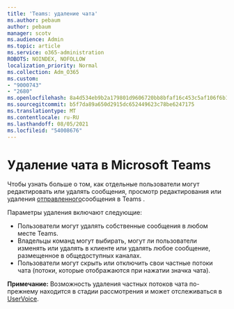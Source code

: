 ```yaml
---
title: 'Teams: удаление чата'
ms.author: pebaum
author: pebaum
manager: scotv
ms.audience: Admin
ms.topic: article
ms.service: o365-administration
ROBOTS: NOINDEX, NOFOLLOW
localization_priority: Normal
ms.collection: Adm_O365
ms.custom:
- "9000743"
- "2680"
ms.openlocfilehash: 8a4d534eb9b2a179801d9606720bb8bfaf16c453c5af106f6b104fd0dc11cc9f
ms.sourcegitcommit: b5f7da89a650d2915dc652449623c78be6247175
ms.translationtype: MT
ms.contentlocale: ru-RU
ms.lasthandoff: 08/05/2021
ms.locfileid: "54008676"
---
```

# <a name="delete-a-chat-in-microsoft-teams"></a>Удаление чата в Microsoft Teams

Чтобы узнать больше о том, как отдельные пользователи могут редактировать или удалять сообщения, просмотр редактирования или удаления [отправленного](https://support.office.com/article/5f1fe604-a900-4a07-b8b7-8cf70ed6b263)сообщения в Teams . 

Параметры удаления включают следующие:

- Пользователи могут удалять собственные сообщения в любом месте Teams.
- Владельцы команд могут выбирать, могут ли пользователи изменять или удалять в клиенте или удалять любое сообщение, размещенное в общедоступных каналах.
- Пользователи могут скрыть или отключить свои частные потоки чата (потоки, которые отображаются при нажатии значка чата).

**Примечание:** Возможность удаления частных потоков чата по-прежнему находится в стадии рассмотрения и может отслеживаться в [UserVoice](https://microsoftteams.uservoice.com/forums/555103-public/suggestions/33535006-delete-private-chat-threads). 